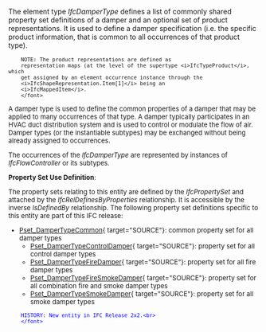 ﻿The element type _IfcDamperType_ defines a list of commonly shared property set definitions of a damper and an optional set of product representations. It is used to define a damper specification (i.e. the specific product information, that is common to all occurrences of that product type).

> <font size="-1">
		NOTE: The product representations are defined as
		representation maps (at the level of the supertype <i>IfcTypeProduct</i>, which
		get assigned by an element occurrence instance through the
		<i>IfcShapeRepresentation.Item[1]</i> being an
		<i>IfcMappedItem</i>.
    	</font>

A damper type is used to define the common properties of a damper that may be applied to many occurrences of that type. A damper typically participates in an HVAC duct distribution system and is used to control or modulate the flow of air. Damper types (or the instantiable subtypes) may be exchanged without being already assigned to occurrences.

The occurrences of the _IfcDamperType_ are represented by instances of _IfcFlowController_ or its subtypes.

****Property Set Use Definition****:

The property sets relating to this entity are defined by the _IfcPropertySet_ and attached by the _IfcRelDefinesByProperties_ relationship. It is accessible by the inverse _IsDefinedBy_ relationship. The following property set definitions specific to this entity are part of this IFC release:

* [Pset_DamperTypeCommon](../../psd/IfcHvacDomain/Pset_DamperTypeCommon.xml){ target="SOURCE"}: common property set for all damper types 
    * [Pset_DamperTypeControlDamper](../../psd/IfcHvacDomain/Pset_DamperTypeControlDamper.xml){ target="SOURCE"}: property set for all control damper types 
    * [Pset_DamperTypeFireDamper](../../psd/IfcHvacDomain/Pset_DamperTypeFireDamper.xml){ target="SOURCE"}: property set for all fire damper types 
    * [Pset_DamperTypeFireSmokeDamper](../../psd/IfcHvacDomain/Pset_DamperTypeFireSmokeDamper.xml){ target="SOURCE"}: property set for all combination fire and smoke damper types 
    * [Pset_DamperTypeSmokeDamper](../../psd/IfcHvacDomain/Pset_DamperTypeSmokeDamper.xml){ target="SOURCE"}: property set for all smoke damper types 

> <font color="#0000ff" size="-1">
    	HISTORY: New entity in IFC Release 2x2.<br>
    	</font>